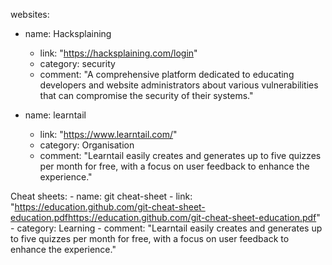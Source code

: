 websites:
  - name: Hacksplaining
    - link: "https://hacksplaining.com/login"
    - category: security
    - comment: "A comprehensive platform dedicated to educating developers and website administrators about various vulnerabilities that can compromise the security of their systems."
    
  - name: learntail
    - link: "https://www.learntail.com/"
    - category: Organisation
    - comment: "Learntail easily creates and generates up to five quizzes per month for free, with a focus on user feedback to enhance the experience."

Cheat sheets:
    - name: git cheat-sheet
      - link: "https://education.github.com/git-cheat-sheet-education.pdfhttps://education.github.com/git-cheat-sheet-education.pdf"
      - category: Learning
      - comment: "Learntail easily creates and generates up to five quizzes per month for free, with a focus on user feedback to enhance the experience."
    
